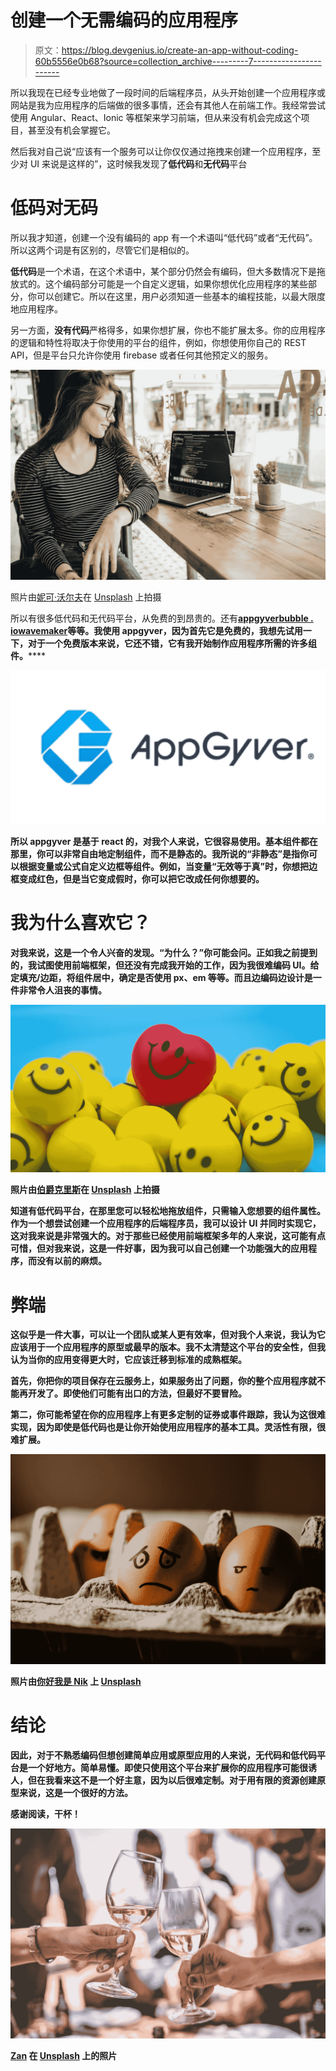# 创建一个无需编码的应用程序

> 原文：<https://blog.devgenius.io/create-an-app-without-coding-60b5556e0b68?source=collection_archive---------7----------------------->

所以我现在已经专业地做了一段时间的后端程序员，从头开始创建一个应用程序或网站是我为应用程序的后端做的很多事情，还会有其他人在前端工作。我经常尝试使用 Angular、React、Ionic 等框架来学习前端，但从来没有机会完成这个项目，甚至没有机会掌握它。

然后我对自己说“应该有一个服务可以让你仅仅通过拖拽来创建一个应用程序，至少对 UI 来说是这样的”，这时候我发现了**低代码**和**无代码**平台

# **低码对无码**

所以我才知道，创建一个没有编码的 app 有一个术语叫“低代码”或者“无代码”。所以这两个词是有区别的，尽管它们是相似的。

**低代码**是一个术语，在这个术语中，某个部分仍然会有编码，但大多数情况下是拖放式的。这个编码部分可能是一个自定义逻辑，如果你想优化应用程序的某些部分，你可以创建它。所以在这里，用户必须知道一些基本的编程技能，以最大限度地应用程序。

另一方面，**没有代码**严格得多，如果你想扩展，你也不能扩展太多。你的应用程序的逻辑和特性将取决于你使用的平台的组件，例如，你想使用你自己的 REST API，但是平台只允许你使用 firebase 或者任何其他预定义的服务。

![](img/74f85d4ba47b2617d499aef90f982483.png)

照片由[妮可·沃尔夫](https://unsplash.com/@joeel56?utm_source=medium&utm_medium=referral)在 [Unsplash](https://unsplash.com?utm_source=medium&utm_medium=referral) 上拍摄

所以有很多低代码和无代码平台，从免费的到昂贵的。还有[**appgyver**](https://appgyver.com/)**[**bubble . io**](https://bubble.io/)**[**wavemaker**](https://wavemaker.com)**等等。我使用 appgyver，因为首先它是免费的，我想先试用一下，对于一个免费版本来说，它还不错，它有我开始制作应用程序所需的许多组件。******

******![](img/de86493ba5bb2f9db8b79cb8af3bd640.png)******

******所以 appgyver 是基于 react 的，对我个人来说，它很容易使用。基本组件都在那里，你可以非常自由地定制组件，而不是静态的。我所说的“非静态”是指你可以根据变量或公式自定义边框等组件。例如，当变量“无效等于真”时，你想把边框变成红色，但是当它变成假时，你可以把它改成任何你想要的。******

# ******我为什么喜欢它？******

******对我来说，这是一个令人兴奋的发现。“为什么？”你可能会问。正如我之前提到的，我试图使用前端框架，但还没有完成我开始的工作，因为我很难编码 UI。给定填充/边距，将组件居中，确定是否使用 px、em 等等。而且边编码边设计是一件非常令人沮丧的事情。******

******![](img/e57feeca292ee8a07964e5c9803d00b6.png)******

******照片由[伯爵克里斯](https://unsplash.com/@countchris?utm_source=medium&utm_medium=referral)在 [Unsplash](https://unsplash.com?utm_source=medium&utm_medium=referral) 上拍摄******

******知道有低代码平台，在那里您可以轻松地拖放组件，只需输入您想要的组件属性。作为一个想尝试创建一个应用程序的后端程序员，我可以设计 UI 并同时实现它，这对我来说是非常强大的。对于那些已经使用前端框架多年的人来说，这可能有点可惜，但对我来说，这是一件好事，因为我可以自己创建一个功能强大的应用程序，而没有以前的麻烦。******

# ********弊端********

******这似乎是一件大事，可以让一个团队或某人更有效率，但对我个人来说，我认为它应该用于一个应用程序的原型或最早的版本。我不太清楚这个平台的安全性，但我认为当你的应用变得更大时，它应该迁移到标准的成熟框架。******

******首先，你把你的项目保存在云服务上，如果服务出了问题，你的整个应用程序就不能再开发了。即使他们可能有出口的方法，但最好不要冒险。******

******第二，你可能希望在你的应用程序上有更多定制的证券或事件跟踪，我认为这很难实现，因为即使是低代码也是让你开始使用应用程序的基本工具。灵活性有限，很难扩展。******

******![](img/09e0c3e337d0c67efdfd9c5a2ff6001c.png)******

******照片由[你好我是 Nik](https://unsplash.com/@helloimnik?utm_source=medium&utm_medium=referral) 上 [Unsplash](https://unsplash.com?utm_source=medium&utm_medium=referral)******

# ******结论******

******因此，对于不熟悉编码但想创建简单应用或原型应用的人来说，无代码和低代码平台是一个好地方。简单易懂。即使只使用这个平台来扩展你的应用程序可能很诱人，但在我看来这不是一个好主意，因为以后很难定制。对于用有限的资源创建原型来说，这是一个很好的方法。******

******感谢阅读，干杯！******

******![](img/50fad5e38041cef2585e996c5b66803a.png)******

******[Zan](https://unsplash.com/@zanilic?utm_source=medium&utm_medium=referral) 在 [Unsplash](https://unsplash.com?utm_source=medium&utm_medium=referral) 上的照片******